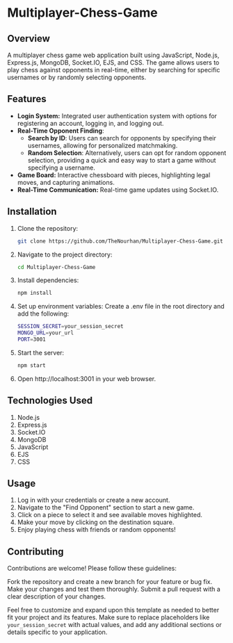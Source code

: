 # Multiplayer-Chess-Game

## Overview
A multiplayer chess game web application built using JavaScript, Node.js, Express.js, MongoDB, Socket.IO, EJS, and CSS. The game allows users to play chess against opponents in real-time, either by searching for specific usernames or by randomly selecting opponents.

## Features

- **Login System:**  Integrated user authentication system with options for registering an account, logging in, and logging out.
- **Real-Time Opponent Finding**:
  - **Search by ID**: Users can search for opponents by specifying their usernames, allowing for personalized matchmaking.
  - **Random Selection**: Alternatively, users can opt for random opponent selection, providing a quick and easy way to start a game without specifying a username.
- **Game Board:** Interactive chessboard with pieces, highlighting legal moves, and capturing animations.
- **Real-Time Communication:** Real-time game updates using Socket.IO.

## Installation

1. Clone the repository:

   ```bash
   git clone https://github.com/TheNourhan/Multiplayer-Chess-Game.git
   ```

2. Navigate to the project directory:
    ```bash
    cd Multiplayer-Chess-Game
    ```

3. Install dependencies:
    ```bash
    npm install
    ```
4. Set up environment variables:
   Create a .env file in the root directory and add the following:

    ```bash
    SESSION_SECRET=your_session_secret
    MONGO_URL=your_url
    PORT=3001
    ```
6. Start the server:
    ```bash
    npm start
    ```
7. Open http://localhost:3001 in your web browser.

## Technologies Used
1. Node.js
2. Express.js
3. Socket.IO
4. MongoDB
5. JavaScript
6. EJS
7. CSS
   
## Usage
1. Log in with your credentials or create a new account.
2. Navigate to the "Find Opponent" section to start a new game.
3. Click on a piece to select it and see available moves highlighted.
4. Make your move by clicking on the destination square.
5. Enjoy playing chess with friends or random opponents!

## Contributing
Contributions are welcome! Please follow these guidelines:

Fork the repository and create a new branch for your feature or bug fix.
Make your changes and test them thoroughly.
Submit a pull request with a clear description of your changes.


Feel free to customize and expand upon this template as needed to better fit your project and its features. Make sure to replace placeholders like `your_session_secret` with actual values, and add any additional sections or details specific to your application.
